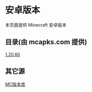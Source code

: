# 安卓版本
本页面提供 Minecraft 安卓版本

## 目录(由 mcapks.com 提供)
[1.20.60](https://minecraft.sn-m.xyz/bedrock/Android/1.20.60.html)

## 其它源

[MC版本库](https://bbk.endyun.ltd/download)